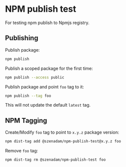 # NPM publish test

For testing npm publish to Npmjs registry.

## Publishing

Publish package:

```sh
npm publish
```

Publish a scoped package for the first time:

```sh
npm publish --access public
```

Publish package and point `foo` tag to it:

```sh
npm publish --tag foo
```

This will not update the default `latest` tag.

## NPM Tagging

Create/Modify `foo` tag to point to `x.y.z` package version:

```sh
npm dist-tag add @szenadam/npm-publish-test@x.y.z foo
```

Remove `foo` tag:

```sh
npm dist-tag rm @szenadam/npm-publish-test foo
```
